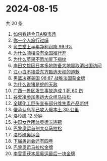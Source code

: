 # 2024-08-15

共 20 条

<!-- BEGIN -->
<!-- 最后更新时间 Thu Aug 15 2024 18:10:49 GMT+0800 (China Standard Time) -->

1. [如何看待今日A股市场](https://www.zhihu.com/search?q=%E5%A6%82%E4%BD%95%E7%9C%8B%E5%BE%85%E4%BB%8A%E6%97%A5A%E8%82%A1%E5%B8%82%E5%9C%BA)
1. [你一个人旅行过吗](https://www.zhihu.com/search?q=%E4%BD%A0%E4%B8%80%E4%B8%AA%E4%BA%BA%E6%97%85%E8%A1%8C%E8%BF%87%E5%90%97)
1. [资生堂上半年净利润降 99.9%](https://www.zhihu.com/search?q=%E8%B5%84%E7%94%9F%E5%A0%82%E4%B8%8A%E5%8D%8A%E5%B9%B4%E5%87%80%E5%88%A9%E6%B6%A6%E9%99%8D%2099.9%25)
1. [为什么骑楼没有全国推行开](https://www.zhihu.com/search?q=%E4%B8%BA%E4%BB%80%E4%B9%88%E9%AA%91%E6%A5%BC%E6%B2%A1%E6%9C%89%E5%85%A8%E5%9B%BD%E6%8E%A8%E8%A1%8C%E5%BC%80)
1. [为什么苹果不愿加屏下指纹](https://www.zhihu.com/search?q=%E4%B8%BA%E4%BB%80%E4%B9%88%E8%8B%B9%E6%9E%9C%E4%B8%8D%E6%84%BF%E5%8A%A0%E5%B1%8F%E4%B8%8B%E6%8C%87%E7%BA%B9)
1. [岸田文雄因日本多地防备大地震取消出国访问](https://www.zhihu.com/search?q=%E5%B2%B8%E7%94%B0%E6%96%87%E9%9B%84%E5%9B%A0%E6%97%A5%E6%9C%AC%E5%A4%9A%E5%9C%B0%E9%98%B2%E5%A4%87%E5%A4%A7%E5%9C%B0%E9%9C%87%E5%8F%96%E6%B6%88%E5%87%BA%E5%9B%BD%E8%AE%BF%E9%97%AE)
1. [江小白不接受东方甄选天权的道歉](https://www.zhihu.com/search?q=%E6%B1%9F%E5%B0%8F%E7%99%BD%E4%B8%8D%E6%8E%A5%E5%8F%97%E4%B8%9C%E6%96%B9%E7%94%84%E9%80%89%E5%A4%A9%E6%9D%83%E7%9A%84%E9%81%93%E6%AD%89)
1. [男篮决赛美国 98:87 战胜法国获金牌](https://www.zhihu.com/search?q=%E7%94%B7%E7%AF%AE%E5%86%B3%E8%B5%9B%E7%BE%8E%E5%9B%BD%2098%3A87%20%E6%88%98%E8%83%9C%E6%B3%95%E5%9B%BD%E8%8E%B7%E9%87%91%E7%89%8C)
1. [为什么说猪是蛇的天敌](https://www.zhihu.com/search?q=%E4%B8%BA%E4%BB%80%E4%B9%88%E8%AF%B4%E7%8C%AA%E6%98%AF%E8%9B%87%E7%9A%84%E5%A4%A9%E6%95%8C)
1. [广西一景区发生事故造成 1 死 60 伤](https://www.zhihu.com/search?q=%E5%B9%BF%E8%A5%BF%E4%B8%80%E6%99%AF%E5%8C%BA%E5%8F%91%E7%94%9F%E4%BA%8B%E6%95%85%E9%80%A0%E6%88%90%201%20%E6%AD%BB%2060%20%E4%BC%A4)
1. [谷爱凌参加奥运大众组马拉松](https://www.zhihu.com/search?q=%E8%B0%B7%E7%88%B1%E5%87%8C%E5%8F%82%E5%8A%A0%E5%A5%A5%E8%BF%90%E5%A4%A7%E4%BC%97%E7%BB%84%E9%A9%AC%E6%8B%89%E6%9D%BE)
1. [全球化工巨头宣布部分维生素产品断供](https://www.zhihu.com/search?q=%E5%85%A8%E7%90%83%E5%8C%96%E5%B7%A5%E5%B7%A8%E5%A4%B4%E5%AE%A3%E5%B8%83%E9%83%A8%E5%88%86%E7%BB%B4%E7%94%9F%E7%B4%A0%E4%BA%A7%E5%93%81%E6%96%AD%E4%BE%9B)
1. [俄承认乌军已攻入俄本土 30 公里](https://www.zhihu.com/search?q=%E4%BF%84%E6%89%BF%E8%AE%A4%E4%B9%8C%E5%86%9B%E5%B7%B2%E6%94%BB%E5%85%A5%E4%BF%84%E6%9C%AC%E5%9C%9F%2030%20%E5%85%AC%E9%87%8C)
1. [洛杉矶 12 分钟](https://www.zhihu.com/search?q=%E6%B4%9B%E6%9D%89%E7%9F%B6%2012%20%E5%88%86%E9%92%9F)
1. [中国女乒团体奥运五连冠](https://www.zhihu.com/search?q=%E4%B8%AD%E5%9B%BD%E5%A5%B3%E4%B9%92%E5%9B%A2%E4%BD%93%E5%A5%A5%E8%BF%90%E4%BA%94%E8%BF%9E%E5%86%A0)
1. [巴黎奥运首创大众马拉松](https://www.zhihu.com/search?q=%E5%B7%B4%E9%BB%8E%E5%A5%A5%E8%BF%90%E9%A6%96%E5%88%9B%E5%A4%A7%E4%BC%97%E9%A9%AC%E6%8B%89%E6%9D%BE)
1. [洛杉矶奥运会](https://www.zhihu.com/search?q=%E6%B4%9B%E6%9D%89%E7%9F%B6%E5%A5%A5%E8%BF%90%E4%BC%9A)
1. [下届奥运会还有四年](https://www.zhihu.com/search?q=%E4%B8%8B%E5%B1%8A%E5%A5%A5%E8%BF%90%E4%BC%9A%E8%BF%98%E6%9C%89%E5%9B%9B%E5%B9%B4)
1. [巴黎奥运马拉松金牌](https://www.zhihu.com/search?q=%E5%B7%B4%E9%BB%8E%E5%A5%A5%E8%BF%90%E9%A9%AC%E6%8B%89%E6%9D%BE%E9%87%91%E7%89%8C)
1. [李雯雯获本届奥运最后一块金牌](https://www.zhihu.com/search?q=%E6%9D%8E%E9%9B%AF%E9%9B%AF%E8%8E%B7%E6%9C%AC%E5%B1%8A%E5%A5%A5%E8%BF%90%E6%9C%80%E5%90%8E%E4%B8%80%E5%9D%97%E9%87%91%E7%89%8C)

<!-- END -->
